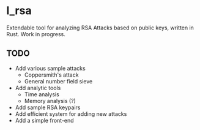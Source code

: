 # l_rsa
Extendable tool for analyzing RSA Attacks based on public keys, written in Rust. Work in progress.

## TODO
* Add various sample attacks
  * Coppersmith's attack
  * General number field sieve
* Add analytic tools
  * Time analysis
  * Memory analysis (?)
* Add sample RSA keypairs
* Add efficient system for adding new attacks
* Add a simple front-end
